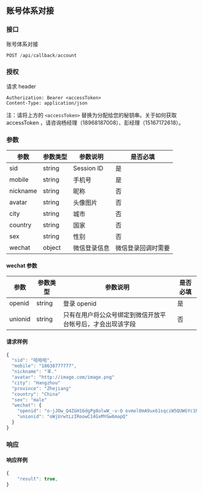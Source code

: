 ## 账号体系对接

### 接口
账号体系对接

```js
POST /api/callback/account
```
### 授权
请求 header

```
Authorization: Bearer <accessToken>
Content-Type: application/json
```

注：请将上方的 `<accessToken>` 替换为分配给您的秘钥串。关于如何获取 accessToken ，请咨询杨经理（18968187008）、彭经理（15167172618）。

### 参数

| 参数        | 参数类型     | 参数说明   | 是否必填 |
| --------- | -------- | ------ | ---- |
| sid      | string   | Session ID  | 是    |
| mobile | string | 手机号 | 是    |
| nickname | string | 昵称 | 否    |
| avatar | string | 头像图片 | 否    |
| city | string | 城市 | 否    |
| country | string | 国家 | 否    |
| sex | string | 性别 | 否    |
| wechat | object | 微信登录信息 | 微信登录回调时需要    |

#### wechat 参数

| 参数        | 参数类型     | 参数说明   | 是否必填 |
| --------- | -------- | ------ | ---- |
| openid | string | 登录 openid | 是    |
| unionid  | string | 只有在用户将公众号绑定到微信开放平台帐号后，才会出现该字段  | 否    |


#### 请求样例

```js
{
  "sid": "哈哈哈",
  "mobile": "18638777777",
  "nickname": "羊."
  "avatar": "http://image.com/image.png"
  "city": "Hangzhou"
  "province": "Zhejiang"
  "country": "China"
  "sex": "male"
  "wechat": {
    "openid": "o-jJOw_Q4ZGH16dgPg8olwW_-v-Q ovmel0mA9ux61sqciW5QUWGYc1MQ"
    "unionid": "oWjUrwtLzIRoowC14GxMYGw6mapQ"
  }
}
```

### 响应

#### 响应样例
```js
{
    "result": true,
}
```


